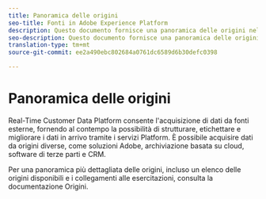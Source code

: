 ```yaml
---
title: Panoramica delle origini
seo-title: Fonti in Adobe Experience Platform
description: Questo documento fornisce una panoramica delle origini nella piattaforma dati cliente in tempo reale
seo-description: Questo documento fornisce una panoramica delle origini nella piattaforma dati cliente in tempo reale
translation-type: tm+mt
source-git-commit: ee2a490ebc802684a0761dc6589d6b30defc0398

---
```



# Panoramica delle origini

Real-Time Customer Data Platform consente l&#39;acquisizione di dati da fonti esterne, fornendo al contempo la possibilità di strutturare, etichettare e migliorare i dati in arrivo tramite i servizi Platform. È possibile acquisire dati da origini diverse, come soluzioni Adobe, archiviazione basata su cloud, software di terze parti e CRM.

Per una panoramica più dettagliata delle origini, incluso un elenco delle origini disponibili e i collegamenti alle esercitazioni, consulta la documentazione [](../../source-connectors/home.md)Origini.